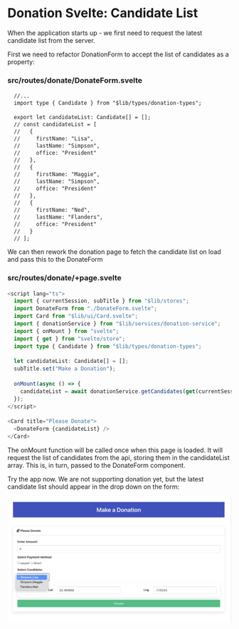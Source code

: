 # Donation Svelte: Candidate List

When the application starts up - we first need to request the latest candidate list from the server.

First we need to refactor DonationForm to accept the list of candidates as a property:

### src/routes/donate/DonateForm.svelte

~~~svelte
  //...
  import type { Candidate } from "$lib/types/donation-types";

  export let candidateList: Candidate[] = [];
  // const candidateList = [
  //   {
  //     firstName: "Lisa",
  //     lastName: "Simpson",
  //     office: "President"
  //   },
  //   {
  //     firstName: "Maggie",
  //     lastName: "Simpson",
  //     office: "President"
  //   },
  //   {
  //     firstName: "Ned",
  //     lastName: "Flanders",
  //     office: "President"
  //   }
  // ];
~~~

We can then rework the donation page to fetch the candidate list on load and pass this to the DonateForm

### src/routes/donate/+page.svelte

~~~typescript
<script lang="ts">
  import { currentSession, subTitle } from "$lib/stores";
  import DonateForm from "./DonateForm.svelte";
  import Card from "$lib/ui/Card.svelte";
  import { donationService } from "$lib/services/donation-service";
  import { onMount } from "svelte";
  import { get } from "svelte/store";
  import type { Candidate } from "$lib/types/donation-types";

  let candidateList: Candidate[] = [];
  subTitle.set("Make a Donation");

  onMount(async () => {
    candidateList = await donationService.getCandidates(get(currentSession));
  });
</script>

<Card title="Please Donate">
  <DonateForm {candidateList} />
</Card>
~~~

The onMount function will be called once when this page is loaded. It will request the list of candidates from the api, storing them in the candidateList array. This is, in turn, passed to the DonateForm component.

Try the app now. We are not supporting donation yet, but the latest candidate list should appear in the drop down on the form:

![](img/10.png)



